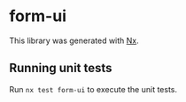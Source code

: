 # form-ui

This library was generated with [Nx](https://nx.dev).

## Running unit tests

Run `nx test form-ui` to execute the unit tests.
